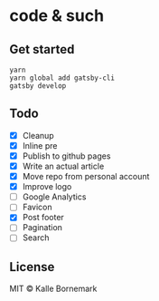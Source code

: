 # code & such

## Get started
```
yarn
yarn global add gatsby-cli
gatsby develop
```

## Todo
- [X] Cleanup
- [X] Inline pre
- [X] Publish to github pages
- [X] Write an actual article
- [X] Move repo from personal account
- [X] Improve logo
- [ ] Google Analytics
- [ ] Favicon
- [X] Post footer
- [ ] Pagination
- [ ] Search

## License

MIT © Kalle Bornemark
